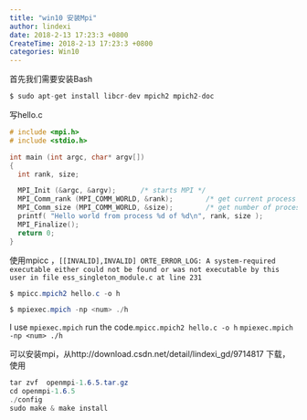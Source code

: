 ```yaml
---
title: "win10 安装Mpi"
author: lindexi
date: 2018-2-13 17:23:3 +0800
CreateTime: 2018-2-13 17:23:3 +0800
categories: Win10
---
```



<!--more-->



<div id="toc"></div>

首先我们需要安装Bash

		

```csharp
$ sudo apt-get install libcr-dev mpich2 mpich2-doc


```

写hello.c
		

```c
# include <mpi.h>
# include <stdio.h>

int main (int argc, char* argv[])
{
  int rank, size;

  MPI_Init (&argc, &argv);      /* starts MPI */
  MPI_Comm_rank (MPI_COMM_WORLD, &rank);        /* get current process id */
  MPI_Comm_size (MPI_COMM_WORLD, &size);        /* get number of processes */
  printf( "Hello world from process %d of %d\n", rank, size );
  MPI_Finalize();
  return 0;
}

```

使用mpicc ，`[[INVALID],INVALID] ORTE_ERROR_LOG: A system-required executable either could not be found or was not executable by this user in file ess_singleton_module.c at line 231`

		

```csharp
$ mpicc.mpich2 hello.c -o h

$ mpiexec.mpich -np <num> ./h
```

I use `mpiexec.mpich` run the code.`mpicc.mpich2 hello.c -o h` `mpiexec.mpich -np <num> ./h`

可以安装mpi，从http://download.csdn.net/detail/lindexi_gd/9714817 下载，使用
    

```csharp
tar zvf  openmpi-1.6.5.tar.gz  
cd openmpi-1.6.5
./config
sudo make & make install

```




